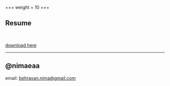 +++
weight = 10
+++

## Resume

<br>

[download here](https://drive.google.com/file/d/1Eh0qHSjYSk7QLfZj2LbUEQt15N_FuTsq/view?usp=sharing)

---

## @nimaeaa

email: behravan.nima@gmail.com

